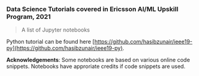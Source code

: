 ### Data Science Tutorials covered in Ericsson AI/ML Upskill Program, 2021

> A list of Jupyter notebooks

Python tutorial can be found here [https://github.com/hasibzunair/ieee19-py](https://github.com/hasibzunair/ieee19-py).

**Acknowledgements**: Some notebooks are based on various online code snippets. Notebooks have approriate credits if code snippets are used.
